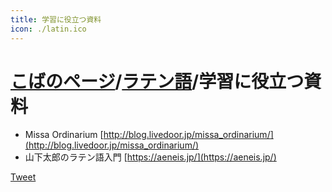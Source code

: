 ```yaml
---
title: 学習に役立つ資料
icon: ./latin.ico
---
```


# [こばのページ](../index.html)/[ラテン語](index.html)/学習に役立つ資料

- Missa Ordinarium [http://blog.livedoor.jp/missa_ordinarium/](http://blog.livedoor.jp/missa_ordinarium/)
- 山下太郎のラテン語入門 [https://aeneis.jp/](https://aeneis.jp/)

<a href="https://twitter.com/share" class="twitter-share-button" data-via="kobae964" data-dnt="true">Tweet</a>
<script type="text/javascript">
!function(d,s,id){
  var js,fjs=d.getElementsByTagName(s)[0],
  p=/^http:/.test(d.location)?'http':'https';
  if(!d.getElementById(id)){
    js=d.createElement(s);js.id=id;
    js.src=p+'://platform.twitter.com/widgets.js';
    fjs.parentNode.insertBefore(js,fjs);
}}(document, 'script', 'twitter-wjs');
</script>
